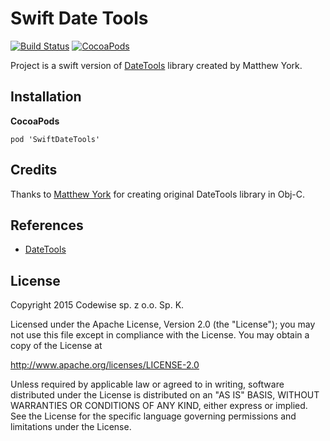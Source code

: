 # Swift Date Tools 
[![Build Status](https://travis-ci.org/codewise/ios-date-tools.svg?branch=master)](https://travis-ci.org/codewise/ios-date-tools)
[![CocoaPods](https://cocoapod-badges.herokuapp.com/v/SwiftDateTools/badge.png)](http://cocoapods.org/?q=swiftdatetools)

Project is a swift version of [DateTools](https://github.com/MatthewYork/DateTools) library created by Matthew York.

## Installation

**CocoaPods**

<code>pod 'SwiftDateTools'</code>

## Credits

Thanks to [Matthew York](https://github.com/MatthewYork) for creating original DateTools library in Obj-C. 

## References

* [DateTools](https://github.com/MatthewYork/DateTools)

## License

Copyright 2015 Codewise sp. z o.o. Sp. K.

Licensed under the Apache License, Version 2.0 (the "License");
you may not use this file except in compliance with the License.
You may obtain a copy of the License at

http://www.apache.org/licenses/LICENSE-2.0

Unless required by applicable law or agreed to in writing, software
distributed under the License is distributed on an "AS IS" BASIS,
WITHOUT WARRANTIES OR CONDITIONS OF ANY KIND, either express or implied.
See the License for the specific language governing permissions and
limitations under the License.